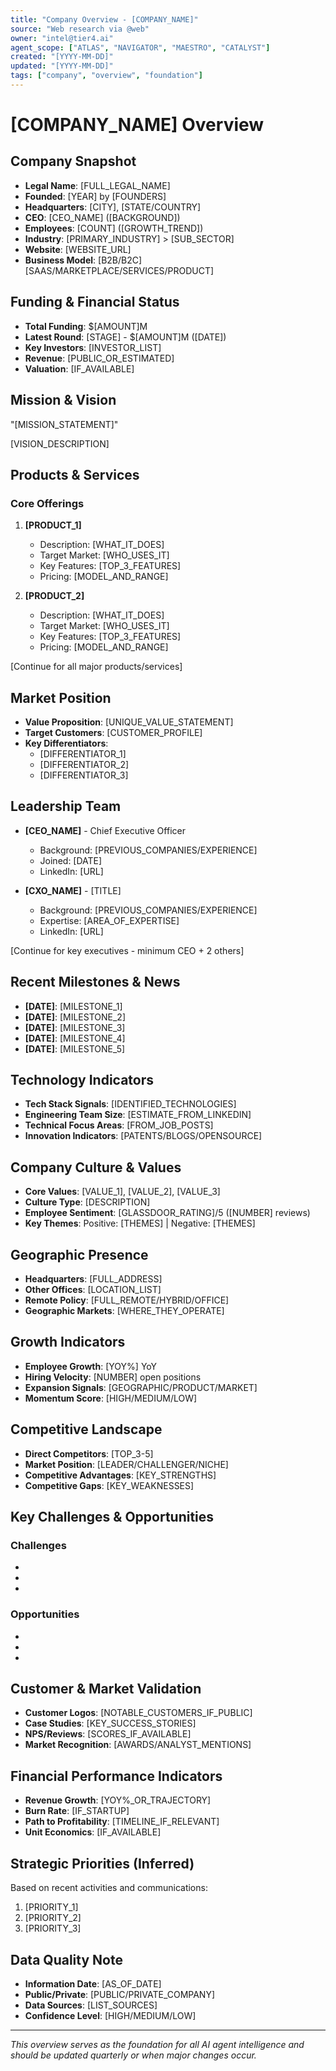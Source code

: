 ```yaml
---
title: "Company Overview - [COMPANY_NAME]"
source: "Web research via @web"
owner: "intel@tier4.ai"
agent_scope: ["ATLAS", "NAVIGATOR", "MAESTRO", "CATALYST"]
created: "[YYYY-MM-DD]"
updated: "[YYYY-MM-DD]"
tags: ["company", "overview", "foundation"]
---
```


# [COMPANY_NAME] Overview

## Company Snapshot
- **Legal Name**: [FULL_LEGAL_NAME]
- **Founded**: [YEAR] by [FOUNDERS]
- **Headquarters**: [CITY], [STATE/COUNTRY]
- **CEO**: [CEO_NAME] ([BACKGROUND])
- **Employees**: [COUNT] ([GROWTH_TREND])
- **Industry**: [PRIMARY_INDUSTRY] > [SUB_SECTOR]
- **Website**: [WEBSITE_URL]
- **Business Model**: [B2B/B2C] [SAAS/MARKETPLACE/SERVICES/PRODUCT]

## Funding & Financial Status
- **Total Funding**: $[AMOUNT]M
- **Latest Round**: [STAGE] - $[AMOUNT]M ([DATE])
- **Key Investors**: [INVESTOR_LIST]
- **Revenue**: [PUBLIC_OR_ESTIMATED]
- **Valuation**: [IF_AVAILABLE]

## Mission & Vision
"[MISSION_STATEMENT]"

[VISION_DESCRIPTION]

## Products & Services

### Core Offerings
1. **[PRODUCT_1]**
   - Description: [WHAT_IT_DOES]
   - Target Market: [WHO_USES_IT]
   - Key Features: [TOP_3_FEATURES]
   - Pricing: [MODEL_AND_RANGE]

2. **[PRODUCT_2]**
   - Description: [WHAT_IT_DOES]
   - Target Market: [WHO_USES_IT]
   - Key Features: [TOP_3_FEATURES]
   - Pricing: [MODEL_AND_RANGE]

[Continue for all major products/services]

## Market Position
- **Value Proposition**: [UNIQUE_VALUE_STATEMENT]
- **Target Customers**: [CUSTOMER_PROFILE]
- **Key Differentiators**: 
  - [DIFFERENTIATOR_1]
  - [DIFFERENTIATOR_2]
  - [DIFFERENTIATOR_3]

## Leadership Team
- **[CEO_NAME]** - Chief Executive Officer
  - Background: [PREVIOUS_COMPANIES/EXPERIENCE]
  - Joined: [DATE]
  - LinkedIn: [URL]
  
- **[CXO_NAME]** - [TITLE]
  - Background: [PREVIOUS_COMPANIES/EXPERIENCE]
  - Expertise: [AREA_OF_EXPERTISE]
  - LinkedIn: [URL]

[Continue for key executives - minimum CEO + 2 others]

## Recent Milestones & News
- **[DATE]**: [MILESTONE_1]
- **[DATE]**: [MILESTONE_2]
- **[DATE]**: [MILESTONE_3]
- **[DATE]**: [MILESTONE_4]
- **[DATE]**: [MILESTONE_5]

## Technology Indicators
- **Tech Stack Signals**: [IDENTIFIED_TECHNOLOGIES]
- **Engineering Team Size**: [ESTIMATE_FROM_LINKEDIN]
- **Technical Focus Areas**: [FROM_JOB_POSTS]
- **Innovation Indicators**: [PATENTS/BLOGS/OPENSOURCE]

## Company Culture & Values
- **Core Values**: [VALUE_1], [VALUE_2], [VALUE_3]
- **Culture Type**: [DESCRIPTION]
- **Employee Sentiment**: [GLASSDOOR_RATING]/5 ([NUMBER] reviews)
- **Key Themes**: Positive: [THEMES] | Negative: [THEMES]

## Geographic Presence
- **Headquarters**: [FULL_ADDRESS]
- **Other Offices**: [LOCATION_LIST]
- **Remote Policy**: [FULL_REMOTE/HYBRID/OFFICE]
- **Geographic Markets**: [WHERE_THEY_OPERATE]

## Growth Indicators
- **Employee Growth**: [YOY%] YoY
- **Hiring Velocity**: [NUMBER] open positions
- **Expansion Signals**: [GEOGRAPHIC/PRODUCT/MARKET]
- **Momentum Score**: [HIGH/MEDIUM/LOW]

## Competitive Landscape
- **Direct Competitors**: [TOP_3-5]
- **Market Position**: [LEADER/CHALLENGER/NICHE]
- **Competitive Advantages**: [KEY_STRENGTHS]
- **Competitive Gaps**: [KEY_WEAKNESSES]

## Key Challenges & Opportunities
### Challenges
- [CHALLENGE_1]: [BRIEF_DESCRIPTION]
- [CHALLENGE_2]: [BRIEF_DESCRIPTION]
- [CHALLENGE_3]: [BRIEF_DESCRIPTION]

### Opportunities
- [OPPORTUNITY_1]: [BRIEF_DESCRIPTION]
- [OPPORTUNITY_2]: [BRIEF_DESCRIPTION]
- [OPPORTUNITY_3]: [BRIEF_DESCRIPTION]

## Customer & Market Validation
- **Customer Logos**: [NOTABLE_CUSTOMERS_IF_PUBLIC]
- **Case Studies**: [KEY_SUCCESS_STORIES]
- **NPS/Reviews**: [SCORES_IF_AVAILABLE]
- **Market Recognition**: [AWARDS/ANALYST_MENTIONS]

## Financial Performance Indicators
- **Revenue Growth**: [YOY%_OR_TRAJECTORY]
- **Burn Rate**: [IF_STARTUP]
- **Path to Profitability**: [TIMELINE_IF_RELEVANT]
- **Unit Economics**: [IF_AVAILABLE]

## Strategic Priorities (Inferred)
Based on recent activities and communications:
1. [PRIORITY_1]
2. [PRIORITY_2]
3. [PRIORITY_3]

## Data Quality Note
- **Information Date**: [AS_OF_DATE]
- **Public/Private**: [PUBLIC/PRIVATE_COMPANY]
- **Data Sources**: [LIST_SOURCES]
- **Confidence Level**: [HIGH/MEDIUM/LOW]

---
*This overview serves as the foundation for all AI agent intelligence and should be updated quarterly or when major changes occur.*